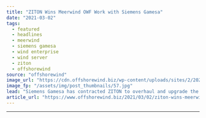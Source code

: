 ```yaml
---
title: "ZITON Wins Meerwind OWF Work with Siemens Gamesa"
date: "2021-03-02"
tags: 
  - featured
  - headlines
  - meerwind
  - siemens gamesa
  - wind enterprise
  - wind server
  - ziton
  - offshorewind
source: "offshorewind"
image_url: "https://cdn.offshorewind.biz/wp-content/uploads/sites/2/2021/03/02140003/Wind-Server_ZITON.jpg"
image_fp: "/assets/img/post_thumbnails/57.jpg"
lead: "Siemens Gamesa has contracted ZITON to overhaul and upgrade the wind turbine blades at"
article_url: "https://www.offshorewind.biz/2021/03/02/ziton-wins-meerwind-owf-work-with-siemens-gamesa/"
---
```


---
